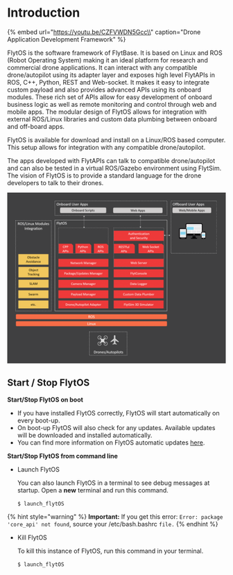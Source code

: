# Introduction

{% embed url="https://youtu.be/CZFVWDN5Gcc\\" caption="Drone Application Development Framework" %}

FlytOS is the software framework of FlytBase. It is based on Linux and ROS \(Robot Operating System\) making it an ideal platform for research and commercial drone applications. It can interact with any compatible drone/autopilot using its adapter layer and exposes high level FlytAPIs in ROS, C++, Python, REST and Web-socket. It makes it easy to integrate custom payload and also provides advanced APIs using its onboard modules. These rich set of APIs allow for easy development of onboard business logic as well as remote monitoring and control through web and mobile apps. The modular design of FlytOS allows for integration with external ROS/Linux libraries and custom data plumbing between onboard and off-board apps.

FlytOS is available for download and install on a Linux/ROS based computer. This setup allows for integration with any compatible drone/autopilot.

The apps developed with FlytAPIs can talk to compatible drone/autopilot and can also be tested in a virtual ROS/Gazebo environment using FlytSim. The vision of FlytOS is to provide a standard language for the drone developers to talk to their drones.

![FlytOS Architecture Diagram](../../.gitbook/assets/flytosarch_withbg.png)

## Start / Stop FlytOS

**Start/Stop FlytOS on boot**

* If you have installed FlytOS correctly, FlytOS will start automatically on every boot-up.
* On boot-up FlytOS will also check for any updates. Available updates will be downloaded and installed automatically.
* You can find more information on FlytOS automatic updates [here](../getting-started/flytos-updates.md).

**Start/Stop FlytOS from command line**

* Launch FlytOS  


  You can also launch FlytOS in a terminal to see debug messages at startup. Open a **new** terminal and run this command.

  ```text
  $ launch_flytOS
  ```

{% hint style="warning" %}
 **Important:** If you get this error: `Error: package 'core_api' not found`, source your /etc/bash.bashrc `file.`
{% endhint %}

* Kill FlytOS  
  
  To kill this instance of FlytOS, run this command in your terminal.

  ```text
  $ launch_flytOS
  ```

